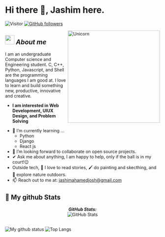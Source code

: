 # Hi there 👋, Jashim here. 
![Visitor](https://visitor-badge.laobi.icu/badge?page_id=jashimahamed.repoName) [![GitHub followers](https://img.shields.io/github/followers/jashimahamed.svg?style=social&label=Follow)](https://github.com/jashimahamed?tab=followers)<br/>

<img align="right" width=300px alt="Unicorn" src="https://c.tenor.com/GN73MKBawZYAAAAi/busy-cute.gif" />

## <img src="https://media.giphy.com/media/ObNTw8Uzwy6KQ/giphy.gif" width="30px">&nbsp;***About me***

I am an undergraduate Computer science and Engineering student. C, C++, Python, Javascript, and Shell are the programming languages I am good at. I love to learn and build something new, productive, innovative and creative.
* **I am interested in Web Development, UIUX Design, and Problem Solving**
- 🌱 I’m currently learning ...
  - Python
  - Django
  - React js
- 👯 I’m looking forward to collaborate on open source projects.
- ✔ Ask me about anything, I am happy to help, only if the ball is in my court!😉<br>
- Outside tech, 📖 I love to read stories, 🖌️ do painting and skecthing, and 🌴 explore nature outdoors.
- 📫 Reach out to me at: <a href="jashimahamedjosh@gmail.com">jashimahamedjosh@gmail.com</a>


<h2>👀 My github Stats</h2>

<div>
<!--   <p align="center">
    <b><em>Now listening to:</em></b> <br/>
    <img src="https://spotify-github-profile.vercel.app/api/view?uid=jashimahamed&cover_image=true&theme=novatorem" alt="Now Listenting to" />
  </p> -->
  
  <p align="center">
  <b><em>GitHub Stats:</em></b> <br/>
    <img src="https://github-readme-streak-stats.herokuapp.com/?user=jashimahamed" alt="GitHub Stats" /> <br/><br/>
  
</div>

![My github status](https://github-readme-stats.vercel.app/api?username=jashimahamed&show_icons=true&include_all_commits=true)
![Top Langs](https://github-readme-stats.vercel.app/api/top-langs/?username=jashimahamed&layout=compact)
